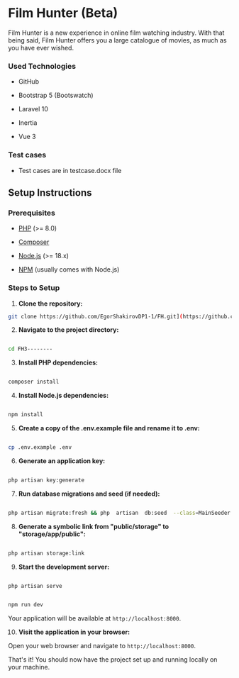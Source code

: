 # Film Hunter (Beta)
Film Hunter is a new experience in online film watching industry. With that being said, Film Hunter offers you a large catalogue of movies, as much as you have ever wished.

  

### Used Technologies

  

- GitHub

- Bootstrap 5 (Bootswatch)

- Laravel 10

- Inertia

- Vue 3

  

### Test cases

  

- Test cases are in testcase.docx file

  

## Setup Instructions

  

### Prerequisites

- [PHP](https://www.php.net/) (>= 8.0)

- [Composer](https://getcomposer.org/)

- [Node.js](https://nodejs.org/) (>= 18.x)

- [NPM](https://www.npmjs.com/) (usually comes with Node.js)

  

### Steps to Setup



1.  **Clone the repository:**

  
  ```bash
  git clone https://github.com/EgorShakirovDP1-1/FH.git](https://github.com/EgorShakirovDP1-1/FH3--------.git
  ```


  

2.  **Navigate to the project directory:**

```bash

cd FH3--------

```

  

3.  **Install PHP dependencies:**

  

```bash

composer install

```

  

4.  **Install Node.js dependencies:**

  

```bash

npm install

```

  

5.  **Create a copy of the .env.example file and rename it to .env:**

  

```bash

cp .env.example .env

```

  

6.  **Generate an application key:**

  

```bash

php artisan key:generate

```

  

7.  **Run database migrations and seed (if needed):**

  

```bash

php artisan migrate:fresh && php  artisan  db:seed  --class=MainSeeder

```

  

8.  **Generate a symbolic link from "public/storage" to "storage/app/public":**

  

```bash

php artisan storage:link

```

  



  



  



  

9.  **Start the development server:**

  

```bash

php artisan serve

```

  



  

```bash

npm run dev

```

  

Your application will be available at `http://localhost:8000`.

  

10.  **Visit the application in your browser:**

  

Open your web browser and navigate to `http://localhost:8000`.

  

That's it! You should now have the project set up and running locally on your machine.
